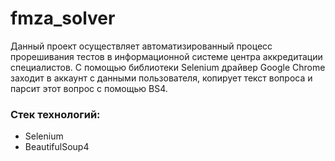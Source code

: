 # fmza_solver
Данный проект осуществляет автоматизированный процесс прорешивания тестов в информационной системе центра аккредитации специалистов.
С помощью библиотеки Selenium драйвер Google Chrome заходит в аккаунт с данными пользователя, копирует текст вопроса и парсит этот вопрос с помощью BS4.
### Стек технологий:
- Selenium
- BeautifulSoup4
